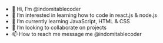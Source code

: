 - 👋 Hi, I’m @indomitablecoder
- 👀 I’m interested in learning how to code in react.js & node.js
- 🌱 I’m currently learning JavaScript, HTML & CSS
- 💞️ I’m looking to collaborate on projects
- 📫 How to reach me message me @indomitablecoder

<!---
indomitablecoder/indomitablecoder is a ✨ special ✨ repository because its `README.md` (this file) appears on your GitHub profile.
You can click the Preview link to take a look at your changes.
--->
